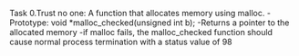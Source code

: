 Task 0.Trust no one:
A function that allocates memory using malloc.
-Prototype: void *malloc_checked(unsigned int b);
-Returns a pointer to the allocated memory
-if malloc fails, the malloc_checked function should cause normal process termination with a status value of 98
